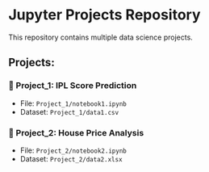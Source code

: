 # Jupyter Projects Repository

This repository contains multiple data science projects.

## Projects:

### 📁 Project_1: IPL Score Prediction
- File: `Project_1/notebook1.ipynb`
- Dataset: `Project_1/data1.csv`

### 📁 Project_2: House Price Analysis
- File: `Project_2/notebook2.ipynb`
- Dataset: `Project_2/data2.xlsx`
